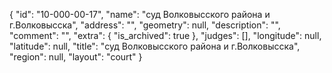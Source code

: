 {
    "id": "10-000-00-17",
    "name": "суд Волковысского района и г.Волковысска",
    "address": "",
    "geometry": null,
    "description": "",
    "comment": "",
    "extra": {
        "is_archived": true
    },
    "judges": [],
    "longitude": null,
    "latitude": null,
    "title": "суд Волковысского района и г.Волковысска",
    "region": null,
    "layout": "court"
}